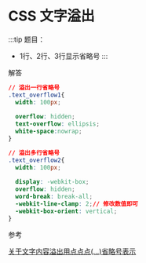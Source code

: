 # CSS 文字溢出

:::tip
题目：
* 1行、2行、3行显示省略号
:::

解答
```css
// 溢出一行省略号
.text_overflow1{
  width: 100px;
  
  overflow: hidden;
  text-overflow: ellipsis;
  white-space:nowrap; 
}

// 溢出多行省略号
.text_overflow2{
  width: 100px;
  
  display: -webkit-box;
  overflow: hidden;
  word-break: break-all;
  -webkit-line-clamp: 2;// 修改数值即可
  -webkit-box-orient: vertical;
}
```

参考

[关于文字内容溢出用点点点(…)省略号表示](https://www.zhangxinxu.com/wordpress/2009/09/%E5%85%B3%E4%BA%8E%E6%96%87%E5%AD%97%E5%86%85%E5%AE%B9%E6%BA%A2%E5%87%BA%E7%94%A8%E7%82%B9%E7%82%B9%E7%82%B9-%E7%9C%81%E7%95%A5%E5%8F%B7%E8%A1%A8%E7%A4%BA/)


